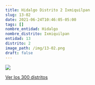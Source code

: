 ```yaml
---
title: Hidalgo Distrito 2 Ixmiquilpan
slug: 13-02
date: 2021-06-24T10:46:05-05:00
tags: []
nombre_entidad: Hidalgo
nombre_distrito: Ixmiquilpan
entidad: 13
distrito: 2
image_path: /img/13-02.png
draft: false
---
```


![](/img/13-02.png)

[Ver los 300 distritos](/docs/elecciones-2021)
